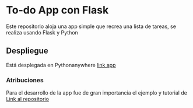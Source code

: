 # To-do App con Flask
Este repositorio aloja una app simple que recrea una lista de tareas, se realiza usando Flask y Python

## Despliegue
Está desplegada en Pythonanywhere [link app](https://Marih.pythonanywhere.com)

### Atribuciones
Para el desarrollo de la app fue de gran importancia el ejemplo y tutorial de [Link al repositorio](https://github.com/patrickloeber/python-fun/tree/master/webapps)
